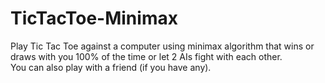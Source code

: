 # TicTacToe-Minimax
Play Tic Tac Toe against a computer using minimax algorithm that wins or draws with you 100% of the time or let 2 AIs fight with each other.   
You can also play with a friend (if you have any).
